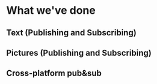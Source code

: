 # What we've done
## Text (Publishing and Subscribing)





## Pictures (Publishing and Subscribing) 
## Cross-platform pub&sub
